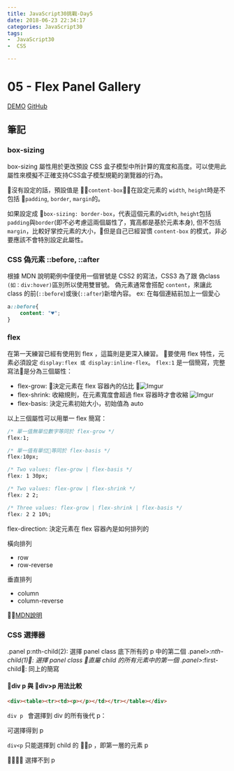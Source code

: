 ```yaml
---
title: JavaScript30挑戰-Day5
date: 2018-06-23 22:34:17
categories: JavaScript30
tags:
-  JavaScript30
-  CSS

---
```

# 05 - Flex Panel Gallery
[DEMO](https://weiyuan1993.github.io/JavaScript30/05-Flex-Panel-Gallery/)
[GitHub](https://github.com/weiyuan1993/JavaScript30/tree/master/05-Flex-Panel-Gallery)

<!--more-->

## 筆記

### box-sizing
box-sizing 屬性用於更改預設 CSS 盒子模型中所計算的寬度和高度。可以使用此屬性來模擬不正確支持CSS盒子模型規範的瀏覽器的行為。

沒有設定的話，預設值是 `content-box`，在設定元素的 `width`, `height`時是不包括 `padding`, `border`, `margin`的。

如果設定成 `box-sizing: border-box`，代表這個元素的`width`, `height`包括 `padding`與`border`(即不必考慮這兩個屬性了，寬高都是基於元素本身), 但不包括`margin`，比較好掌控元素的大小，但是自己已經習慣 `content-box` 的模式，非必要應該不會特別設定此屬性。


### CSS 偽元素 ::before, ::after
根據 MDN 說明範例中僅使用一個冒號是 CSS2 的寫法，CSS3 為了跟 偽class `(如：div:hover)`區別所以使用雙冒號。
偽元素通常會搭配 `content`，來讓此 class 的前(`::before`)或後(`::after`)新增內容。
ex: 在每個連結前加上一個愛心
```css
a::before{
    content: "♥";
}
```
### flex
在第一天練習已經有使用到 flex ，這篇則是更深入練習。
要使用 flex 特性，元素必須設定 `display:flex 或 display:inline-flex`。
`flex:1` 是一個簡寫，完整寫法是分為三個屬性：

- flex-grow: 決定元素在 flex 容器內的佔比
![Imgur](https://i.imgur.com/B0Kn0rQ.png)
- flex-shrink: 收縮規則，在元素寬度會超過 flex 容器時才會收縮
![Imgur](https://i.imgur.com/RZvz1iB.png)
- flex-basis: 決定元素初始大小，初始值為 auto

以上三個屬性可以用單一 flex 簡寫：
```css
/* 單一值無單位數字等同於 flex-grow */
flex:1;

/* 單一值有單位等同於 flex-basis */
flex:10px;

/* Two values: flex-grow | flex-basis */
flex: 1 30px;

/* Two values: flex-grow | flex-shrink */
flex: 2 2;

/* Three values: flex-grow | flex-shrink | flex-basis */
flex: 2 2 10%;

```

flex-direction: 決定元素在 flex 容器內是如何排列的

橫向排列
- row
- row-reverse

垂直排列
- column
- column-reverse

[MDN說明](https://developer.mozilla.org/zh-CN/docs/Web/CSS/flex)

### CSS 選擇器
.panel p:nth-child(2): 選擇 panel class 底下所有的 p 中的第二個
.panel>*:nth-child(1): 選擇 panel class 直屬 child 的所有元素中的第一個
.panel>*:first-child: 同上的簡寫

#### div p 與 div>p 用法比較

```html
<div><table><tr><td><p></p></td></tr></table></div>
```

`div p ` 會選擇到 div 的所有後代 p：

可選擇得到 p


`div<p` 只能選擇到 child 的 p ，即第一層的元素 p


選擇不到 p
